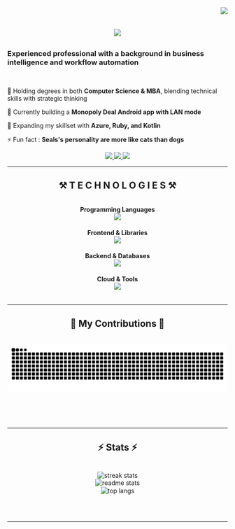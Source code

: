 <img align="right" src="https://visitor-badge.laobi.icu/badge?page_id=snow2650.snow2650" />

<h1 align="center">
    <img src="https://readme-typing-svg.herokuapp.com/?font=Righteous&size=35&center=true&vCenter=true&width=500&height=70&duration=4000&lines=+I'm+Esther!;Hi+There!+👋;" />
</h1>

<h3 align="left"> Experienced professional with a background in business intelligence and workflow automation</h3>

<br/>

<div align="left">
    
 💬 Holding degrees in both **Computer Science & MBA**, blending technical skills with strategic thinking
 
 🔭 Currently building a **Monopoly Deal Android app with LAN mode**
 
 🌱 Expanding my skillset with **Azure, Ruby, and Kotlin**

⚡ Fun fact : **Seals's personality are more like cats than dogs**

 </div>
 
<div align="center"> 
  <a href="mailto:eve.hsueh2606@gmail.com">
    <img src="https://img.shields.io/badge/Gmail-333333?style=for-the-badge&logo=gmail&logoColor=red" />
  </a>
  <a href="https://www.linkedin.com/in/esther-fangwei-hsueh/" target="_blank">
    <img src="https://img.shields.io/badge/LinkedIn-0077B5?style=for-the-badge&logo=linkedin&logoColor=white" />
  </a>
  <a href="https://snow2650.github.io" target="_blank">
     <img src="https://img.shields.io/badge/Portfolio-FF5722?style=for-the-badge&logo=google-chrome&logoColor=white" target="_blank" /> <!-- sqlite, safari, google-chrome are other good icon options -->
  </a>
</div>

 <hr/>
 
<h2 align="center">⚒️ T E C H N O L O G I E S ⚒️</h2>
<br/>


<div align="center">
    <b>Programming Languages</b><br/>
    <img src="https://skillicons.dev/icons?i=java,python,javascript,typescript,r,c" /><br/><br/>
    <b>Frontend & Libraries</b><br/>
    <img src="https://skillicons.dev/icons?i=react,bootstrap,mui,tailwind,nextjs,html,css" /><br/><br/>
    <b>Backend & Databases</b><br/>
    <img src="https://skillicons.dev/icons?i=nodejs,express,flask,firebase,mongodb,mysql" /><br/><br/>
    <b>Cloud & Tools</b><br/>
    <img src="https://skillicons.dev/icons?i=azure,git,docker,vscode,postman" /><br/>
</div>

<br/>
<hr/>

<div align="center">
  <h2>🐍 My Contributions 🐍</h2>
  <br>
  <img alt="snake eating my contributions" src="https://raw.githubusercontent.com/snow2650/snow2650/output/github-contribution-grid-snake.svg" />
  
  <br/><br/><br/>
</div>

<hr/>

<h2 align="center">⚡ Stats ⚡</h2>
<br>
<div align=center>
  <img width=390 src="https://streak-stats.demolab.com/?user=snow2650&count_private=true&theme=react&border_radius=10" alt="streak stats"/><br/>
  <img width=390 src="https://github-readme-stats.vercel.app/api?username=snow2650&count_private=true&show_icons=true&theme=react&rank_icon=github&border_radius=10" alt="readme stats" />
  <br/>
  <img width=325 align="center" src="https://github-readme-stats.vercel.app/api/top-langs/?username=snow2650&hide=HTML&langs_count=8&layout=compact&theme=react&border_radius=10&size_weight=0.5&count_weight=0.5&exclude_repo=github-readme-stats" alt="top langs" />
</div>

<br/><br/>

<hr/>

<br/>

<!--
<div align="center">
<a href='https://ko-fi.com/V7V4RAK9C' target='_blank'><img height='64' style='border:0px;height:64px;' src='https://storage.ko-fi.com/cdn/kofi1.png?v=3' border='0' alt='Buy Me a Coffee at ko-fi.com' /></a>
</div>
-->
<br/>
